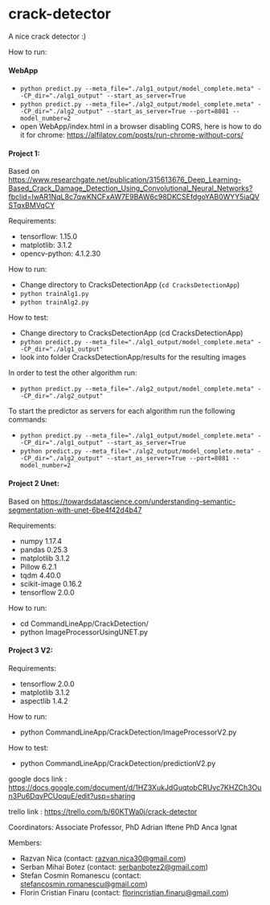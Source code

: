 # crack-detector
A nice crack detector :)

How to run:

#### WebApp
- `python predict.py --meta_file="./alg1_output/model_complete.meta" --CP_dir="./alg1_output" --start_as_server=True`
- `python predict.py --meta_file="./alg2_output/model_complete.meta" --CP_dir="./alg2_output" --start_as_server=True --port=8081 --model_number=2`
- open WebApp/index.html in a browser disabling CORS, here is how to do it for chrome: https://alfilatov.com/posts/run-chrome-without-cors/

#### Project 1:
Based on https://www.researchgate.net/publication/315613676_Deep_Learning-Based_Crack_Damage_Detection_Using_Convolutional_Neural_Networks?fbclid=IwAR1NqL8c7qwKNCFxAW7E9BAW6c98DKCSEfdgoYAB0WYY5iaQVSTqxBMVqCY

Requirements:
- tensorflow: 1.15.0
- matplotlib: 3.1.2
- opencv-python: 4.1.2.30

How to run:

- Change directory to CracksDetectionApp (`cd CracksDetectionApp`)
- `python trainAlg1.py`
- `python trainAlg2.py`

How to test:

- Change directory to CracksDetectionApp (cd CracksDetectionApp)
- `python predict.py --meta_file="./alg1_output/model_complete.meta" --CP_dir="./alg1_output"`
- look into folder CracksDetectionApp/results for the resulting images 

In order to test the other algorithm run:
- `python predict.py --meta_file="./alg2_output/model_complete.meta" --CP_dir="./alg2_output"`

To start the predictor as servers for each algorithm run the following commands:
- `python predict.py --meta_file="./alg1_output/model_complete.meta" --CP_dir="./alg1_output" --start_as_server=True`
- `python predict.py --meta_file="./alg2_output/model_complete.meta" --CP_dir="./alg2_output" --start_as_server=True --port=8081 --model_number=2`


#### Project 2 Unet:
Based on https://towardsdatascience.com/understanding-semantic-segmentation-with-unet-6be4f42d4b47

Requirements:
- numpy	1.17.4
- pandas	0.25.3
- matplotlib	3.1.2
- Pillow	6.2.1
- tqdm	4.40.0
- scikit-image	0.16.2
- tensorflow	2.0.0

How to run:
- cd CommandLineApp/CrackDetection/
- python ImageProcessorUsingUNET.py

#### Project 3 V2:

Requirements:
- tensorflow	2.0.0
- matplotlib	3.1.2
- aspectlib	1.4.2

How to run:
- python CommandLineApp/CrackDetection/ImageProcessorV2.py

How to test:
- python CommandLineApp/CrackDetection/predictionV2.py

google docs link : https://docs.google.com/document/d/1HZ3XukJdGuqtobCRUvc7KHZCh3Oun3Pu6DqvPCUoquE/edit?usp=sharing

trello link : https://trello.com/b/60KTWa0j/crack-detector

Coordinators: Associate Professor, PhD Adrian Iftene
              PhD Anca Ignat
              
Members: 
- Razvan Nica (contact: razvan.nica30@gmail.com)
- Serban Mihai Botez (contact: serbanbotez2@gmail.com)
- Stefan Cosmin Romanescu (contact: stefancosmin.romanescu@gmail.com)
- Florin Cristian Finaru (contact: florincristian.finaru@gmail.com)
